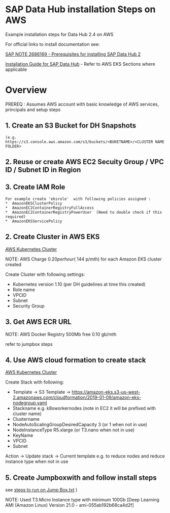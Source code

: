 # SAP Data Hub installation Steps on AWS

Example installation steps for Data Hub 2.4 on AWS

For official links to install documentation see:

[SAP NOTE 2686169 - Prerequisites for installing SAP Data Hub 2](https://launchpad.support.sap.com/#/notes/2686169)

[Installation Guide for SAP Data Hub](https://help.sap.com/viewer/e66c399612e84a83a8abe97c0eeb443a/2.4.latest/en-US/9f866d8ef9a94c30947f12e73eaf0dd9.html)  - Refer to AWS EKS Sections where applicable



# Overview

PREREQ : Assumes AWS account with basic knowledge of AWS services, principals and setup steps


## 1. Create an S3 Bucket for DH Snapshots 

    (e.g. https://s3.console.aws.amazon.com/s3/buckets/<BUKETNAME>/<CLUSTER NAME FOLDER>

## 2. Reuse or create  AWS EC2 Secuity Group / VPC ID / Subnet ID  in Region


## 3. Create IAM Role
```
For example create 'eksrole'  with following policies assigned :
*  AmazonEKSClusterPolicy
*  AmazonEC2ContainerRegistryFullAccess
*  AmazonEC2ContainerRegistryPowerUser  (Need to double check if this required)
*  AmazonEKSServicePolicy
```

## 2. Create Cluster in AWS EKS 
[AWS Kubernetes Cluster](https://docs.aws.amazon.com/eks/latest/userguide/getting-started.html) 
    
NOTE: AWS Charge $0.20 per hour (~$144 p/mth) for each Amazon EKS cluster created

Create Cluster with following settings:
* Kubernetes version  1.10  (per DH guidelines at time this created)
* Role name      <see earlier step>
* VPCID          <see earlier step>
* Subnet         <see earlier step>
* Security Group <see earlier step>
    
    
## 3. Get AWS ECR URL   

NOTE: AWS Docker Registry 500Mb free  0.10 gb/mth   

refer to jumpbox steps  

## 4. Use AWS cloud formation to create stack 
[AWS Kubernetes Cluster](https://docs.aws.amazon.com/eks/latest/userguide/getting-started.html) 

Create Stack with following:
* Template -> S3 Template -> https://amazon-eks.s3-us-west-2.amazonaws.com/cloudformation/2019-01-09/amazon-eks-nodegroup.yaml
* Stackname                             e.g. k8sworkernodes (note in EC2  it will be prefixed with cluster name)
* Clustername                           <see earlier step>
* NodeAutoScalingGroupDesiredCapacity   3          (or   1 when not in use)
* NodeInstanceType                      R5.xlarge  (or   T3.nano when not in use)
* KeyName                               <See secuirty group from earlier steps>
* VPCID                                 <see earlier step>
* Subnet                                <see earlier step>

    
Action -> Update stack -> Current template e.g. to reduce nodes and reduce instance type when not in use

## 5. Create Jumpboxwith and follow install steps 
see [steps to run on Jump Box.txt](https://github.com/amacdonaldsap/DH_AWS_SETUP/blob/master/steps%20to%20run%20on%20Jump%20Box.txt) )

NOTE: Used T3.Micro Instance type with minimum 100Gb [Deep Learning AMI (Amazon Linux) Version 21.0 - ami-055ab192b68ca4d2f]

